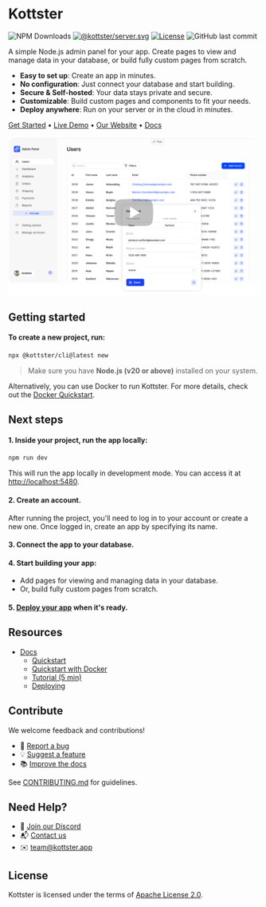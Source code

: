 # Kottster

![NPM Downloads](https://img.shields.io/npm/dm/%40kottster%2Fcli)
[![@kottster/server.svg](https://img.shields.io/npm/v/@kottster/server.svg)](https://www.npmjs.com/package/@kottster/server)
[![License](https://img.shields.io/badge/License-Apache%202.0-blue.svg)](https://opensource.org/licenses/Apache-2.0)
![GitHub last commit](https://img.shields.io/github/last-commit/kottster/kottster)

A simple Node.js admin panel for your app. Create pages to view and manage data in your database, or build fully custom pages from scratch.

- **Easy to set up**: Create an app in minutes.
- **No configuration**: Just connect your database and start building.
- **Secure & Self-hosted**: Your data stays private and secure.
- **Customizable**: Build custom pages and components to fit your needs.
- **Deploy anywhere**: Run on your server or in the cloud in minutes.

[Get Started](https://docs.kottster.app/) • [Live Demo](https://demo.kottster.app) • [Our Website](https://kottster.app) • [Docs](https://docs.kottster.app/)

[![Kottster](/assets/intro-4.png)](https://youtu.be/JBpLVgkoj-k?si=GJ3IIBmzlgrCLKWs)

## Getting started

#### To create a new project, run:

```bash
npx @kottster/cli@latest new
```

> Make sure you have **Node.js (v20 or above)** installed on your system.

Alternatively, you can use Docker to run Kottster. For more details, check out the [Docker Quickstart](https://docs.kottster.app/quickstart-docker).

## Next steps

#### 1. Inside your project, run the app locally:

```bash
npm run dev
```

This will run the app locally in development mode. You can access it at [http://localhost:5480](http://localhost:5480).

#### 2. Create an account.

After running the project, you'll need to log in to your account or create a new one. Once logged in, create an app by specifying its name.

#### 3. Connect the app to your database.

#### 4. Start building your app:

- Add pages for viewing and managing data in your database.
- Or, build fully custom pages from scratch.

#### 5. [Deploy your app](https://docs.kottster.app/deploying) when it's ready.

## Resources

- [Docs](https://docs.kottster.app/)
  - [Quickstart](https://docs.kottster.app/)
  - [Quickstart with Docker](https://docs.kottster.app/quickstart-docker)
  - [Tutorial (5 min)](https://docs.kottster.app/tutorial/)
  - [Deploying](https://docs.kottster.app/deploying)
 
## Contribute

We welcome feedback and contributions!

- 🐛 [Report a bug](https://github.com/kottster/kottster/issues/new?template=bug_report.md)
- 💡 [Suggest a feature](https://github.com/kottster/kottster/issues/new?template=feature_request.md)
- 📚 [Improve the docs](https://github.com/kottster/kottster/issues/new?template=docs_improvement.md)

See [CONTRIBUTING.md](https://github.com/kottster/kottster/blob/main/CONTRIBUTING.md) for guidelines.

## Need Help?

- 💬 [Join our Discord](https://discord.com/invite/Qce9uUqK98)
- 📬 [Contact us](https://kottster.app/contact-us)
- ✉️ [team@kottster.app](mailto:team@kottster.app)

## License

Kottster is licensed under the terms of [Apache License 2.0](https://github.com/kottster/kottster/blob/main/LICENSE).

